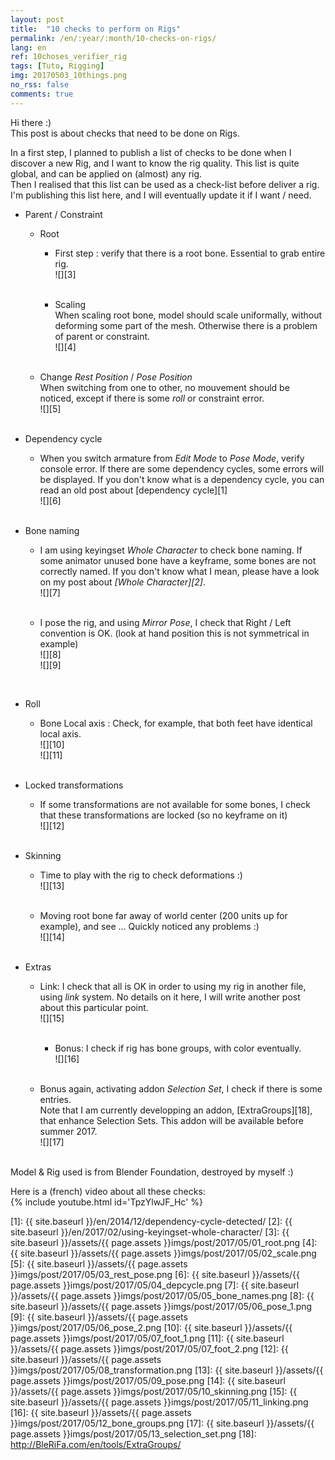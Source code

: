 ```yaml
---
layout: post
title:  "10 checks to perform on Rigs"
permalink: /en/:year/:month/10-checks-on-rigs/
lang: en
ref: 10choses_verifier_rig
tags: [Tuto, Rigging]
img: 20170503_10things.png
no_rss: false
comments: true
---
```


Hi there :)  
This post is about checks that need to be done on Rigs.  

In a first step, I planned to publish a list of checks to be done when I discover a new Rig, and I want to know the rig quality. This list is quite global, and can be applied on (almost) any rig.  
Then I realised that this list can be used as a check-list before deliver a rig. I'm publishing this list here, and I will eventually update it if I want / need.  

* Parent / Constraint
  * Root
    * First step : verify that there is a root bone. Essential to grab entire rig.  
    ![][3]  
		<br/>

    * Scaling  
    When scaling root bone, model should scale uniformally, without deforming some part of the mesh. Otherwise there is a problem of parent or constraint.  
    ![][4]  
		<br/>

  * Change _Rest Position_ / _Pose Position_  
    When switching from one to other, no mouvement should be noticed, except if there is some _roll_ or constraint error.  
    ![][5]  
		<br/>

* Dependency cycle
  * When you switch armature from _Edit Mode_ to _Pose Mode_, verify console error. If there are some dependency cycles, some errors will be displayed. If you don't know what is a dependency cycle, you can read an old post about [dependency cycle][1]  
  ![][6]  
	<br/>

* Bone naming
  * I am using keyingset _Whole Character_ to check bone naming. If some animator unused bone have a keyframe, some bones are not correctly named. If you don't know what I mean, please have a look on my post about _[Whole Character][2]_.  
  ![][7]  
	<br/>   

  * I pose the rig, and using _Mirror Pose_, I check that Right / Left convention is OK. (look at hand position this is not symmetrical in example)  
  ![][8]<br/>	![][9]  
  <br/>

* Roll
  * Bone Local axis : Check, for example, that both feet have identical local axis.  
  ![][10]<br/>	![][11]  
	<br/>

* Locked transformations
  * If some transformations are not available for some bones, I check that these transformations are locked (so no keyframe on it)  
  ![][12]  
  <br/>

* Skinning
  * Time to play with the rig to check deformations :)  
	![][13]  
	<br/>

  * Moving root bone far away of world center (200 units up for example), and see ... Quickly noticed any problems :)  
	![][14]  
	<br/>

* Extras
  * Link: I check that all is OK in order to using my rig in another file, using _link_ system. No details on it here, I will write another post about this particular point.  
  ![][15]  
	<br/>

	*	Bonus: I check if rig has bone groups, with color eventually.  
	![][16]  
	<br/>

  * Bonus again, activating addon _Selection Set_, I check if there is some entries.  
	Note that I am currently developping an addon, [ExtraGroups][18], that enhance Selection Sets. This addon will be available before summer 2017.  
	![][17]  
	<br/>

Model & Rig used is from Blender Foundation, destroyed by myself :)

Here is a (french) video about all these checks:  
{% include youtube.html id='TpzYlwJF_Hc' %}


[1]: {{ site.baseurl }}/en/2014/12/dependency-cycle-detected/
[2]: {{ site.baseurl }}/en/2017/02/using-keyingset-whole-character/
[3]: {{ site.baseurl }}/assets/{{ page.assets }}imgs/post/2017/05/01_root.png
[4]: {{ site.baseurl }}/assets/{{ page.assets }}imgs/post/2017/05/02_scale.png
[5]: {{ site.baseurl }}/assets/{{ page.assets }}imgs/post/2017/05/03_rest_pose.png
[6]: {{ site.baseurl }}/assets/{{ page.assets }}imgs/post/2017/05/04_depcycle.png
[7]: {{ site.baseurl }}/assets/{{ page.assets }}imgs/post/2017/05/05_bone_names.png
[8]: {{ site.baseurl }}/assets/{{ page.assets }}imgs/post/2017/05/06_pose_1.png
[9]: {{ site.baseurl }}/assets/{{ page.assets }}imgs/post/2017/05/06_pose_2.png
[10]: {{ site.baseurl }}/assets/{{ page.assets }}imgs/post/2017/05/07_foot_1.png
[11]: {{ site.baseurl }}/assets/{{ page.assets }}imgs/post/2017/05/07_foot_2.png
[12]: {{ site.baseurl }}/assets/{{ page.assets }}imgs/post/2017/05/08_transformation.png
[13]: {{ site.baseurl }}/assets/{{ page.assets }}imgs/post/2017/05/09_pose.png
[14]: {{ site.baseurl }}/assets/{{ page.assets }}imgs/post/2017/05/10_skinning.png
[15]: {{ site.baseurl }}/assets/{{ page.assets }}imgs/post/2017/05/11_linking.png
[16]: {{ site.baseurl }}/assets/{{ page.assets }}imgs/post/2017/05/12_bone_groups.png
[17]: {{ site.baseurl }}/assets/{{ page.assets }}imgs/post/2017/05/13_selection_set.png
[18]: http://BleRiFa.com/en/tools/ExtraGroups/
